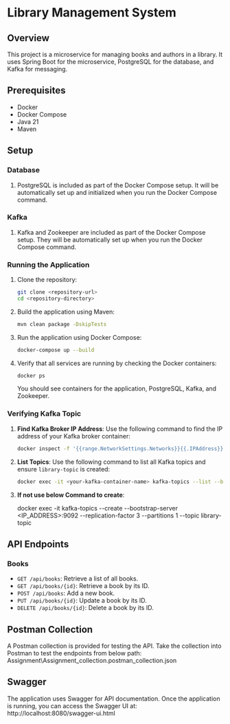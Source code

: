 # Library Management System

## Overview
This project is a microservice for managing books and authors in a library. It uses Spring Boot for the microservice, PostgreSQL for the database, and Kafka for messaging.

## Prerequisites
- Docker
- Docker Compose
- Java 21
- Maven

## Setup

### Database
1. PostgreSQL is included as part of the Docker Compose setup. It will be automatically set up and initialized when you run the Docker Compose command.

### Kafka
1. Kafka and Zookeeper are included as part of the Docker Compose setup. They will be automatically set up when you run the Docker Compose command.

### Running the Application
1. Clone the repository:
    ```sh
    git clone <repository-url>
    cd <repository-directory>
    ```

2. Build the application using Maven:
    ```sh
    mvn clean package -DskipTests
    ```

3. Run the application using Docker Compose:
    ```sh
    docker-compose up --build
    ```

4. Verify that all services are running by checking the Docker containers:
    ```sh
    docker ps
    ```
   You should see containers for the application, PostgreSQL, Kafka, and Zookeeper.


### Verifying Kafka Topic

1. **Find Kafka Broker IP Address**:
   Use the following command to find the IP address of your Kafka broker container:
   ```sh
   docker inspect -f '{{range.NetworkSettings.Networks}}{{.IPAddress}}{{end}}' <your-kafka-container-name>
   

2. **List Topics**:
   Use the following command to list all Kafka topics and ensure `library-topic` is created:
   ```sh
   docker exec -it <your-kafka-container-name> kafka-topics --list --bootstrap-server <IP_ADDRESS>:9092

3. **If not use below Command to create**:

   docker exec -it <your-kafka-container-name> kafka-topics --create --bootstrap-server <IP_ADDRESS>:9092 --replication-factor 3 --partitions 1 --topic library-topic



## API Endpoints

### Books
- `GET /api/books`: Retrieve a list of all books.
- `GET /api/books/{id}`: Retrieve a book by its ID.
- `POST /api/books`: Add a new book.
- `PUT /api/books/{id}`: Update a book by its ID.
- `DELETE /api/books/{id}`: Delete a book by its ID.

## Postman Collection
A Postman collection is provided for testing the API. Take the collection into Postman to test the endpoints from below path:
Assignment\Assignment_collection.postman_collection.json


## Swagger
The application uses Swagger for API documentation. Once the application is running, you can access the Swagger UI at:
http://localhost:8080/swagger-ui.html
